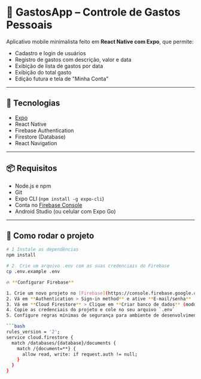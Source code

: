 # 📱 GastosApp – Controle de Gastos Pessoais

Aplicativo mobile minimalista feito em **React Native com Expo**, que permite:

- Cadastro e login de usuários
- Registro de gastos com descrição, valor e data
- Exibição de lista de gastos por data
- Exibição do total gasto
- Edição futura e tela de "Minha Conta"

---

## 🚀 Tecnologias

- [Expo](https://expo.dev/)
- React Native
- Firebase Authentication
- Firestore (Database)
- React Navigation

---

## 📦 Requisitos

- Node.js e npm
- Git
- Expo CLI (`npm install -g expo-cli`)
- Conta no [Firebase Console](https://console.firebase.google.com)
- Android Studio (ou celular com Expo Go)

---

## 🧪 Como rodar o projeto

```bash
# 1 Instale as dependências
npm install

# 2. Crie um arquivo .env com as suas credenciais do Firebase
cp .env.example .env

🔥 **Configurar Firebase**

1. Crie um novo projeto no [Firebase](https://console.firebase.google.com/)
2. Vá em **Authentication > Sign-in method** e ative **E-mail/senha**
3. Vá em **Cloud Firestore** > Clique em **Criar banco de dados** (modo de teste)
4. Copie as credenciais do projeto e cole no seu arquivo `.env`
5. Configure regras mínimas de segurança para ambiente de desenvolvimento:

```bash
rules_version = '2';
service cloud.firestore {
  match /databases/{database}/documents {
    match /{document=**} {
      allow read, write: if request.auth != null;
    }
  }
}
